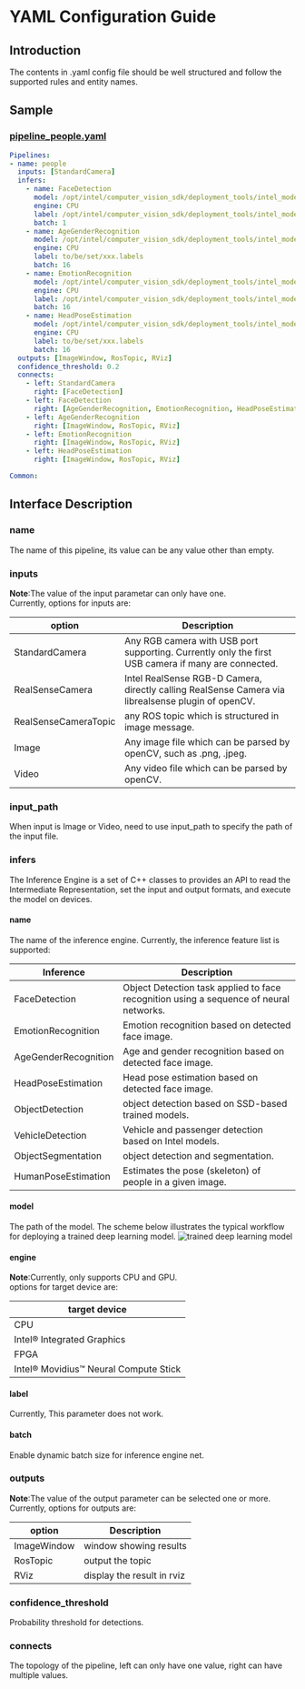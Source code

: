 # YAML Configuration Guide

## Introduction

The contents in .yaml config file should be well structured and follow the supported rules and entity names.

## Sample

### [pipeline_people.yaml](https://github.com/intel/ros_openvino_toolkit/blob/devel/sample/param/pipeline_people.yaml)

```yaml
Pipelines:
- name: people
  inputs: [StandardCamera]
  infers:
    - name: FaceDetection
      model: /opt/intel/computer_vision_sdk/deployment_tools/intel_models/face-detection-adas-0001/FP32/face-detection-adas-0001.xml
      engine: CPU
      label: /opt/intel/computer_vision_sdk/deployment_tools/intel_models/face-detection-adas-0001/FP32/face-detection-adas-0001.labels
      batch: 1
    - name: AgeGenderRecognition
      model: /opt/intel/computer_vision_sdk/deployment_tools/intel_models/age-gender-recognition-retail-0013/FP32/age-gender-recognition-retail-0013.xml
      engine: CPU
      label: to/be/set/xxx.labels
      batch: 16
    - name: EmotionRecognition
      model: /opt/intel/computer_vision_sdk/deployment_tools/intel_models/emotions-recognition-retail-0003/FP32/emotions-recognition-retail-0003.xml
      engine: CPU
      label: /opt/intel/computer_vision_sdk/deployment_tools/intel_models/emotions-recognition-retail-0003/FP32/emotions-recognition-retail-0003.labels
      batch: 16
    - name: HeadPoseEstimation
      model: /opt/intel/computer_vision_sdk/deployment_tools/intel_models/head-pose-estimation-adas-0001/FP32/head-pose-estimation-adas-0001.xml
      engine: CPU
      label: to/be/set/xxx.labels
      batch: 16
  outputs: [ImageWindow, RosTopic, RViz]
  confidence_threshold: 0.2
  connects:
    - left: StandardCamera
      right: [FaceDetection]
    - left: FaceDetection
      right: [AgeGenderRecognition, EmotionRecognition, HeadPoseEstimation, ImageWindow, RosTopic, RViz]
    - left: AgeGenderRecognition
      right: [ImageWindow, RosTopic, RViz]
    - left: EmotionRecognition
      right: [ImageWindow, RosTopic, RViz]
    - left: HeadPoseEstimation
      right: [ImageWindow, RosTopic, RViz]

Common:
```

## Interface Description

### name

The name of this pipeline, its value can be any value other than empty.

### inputs

**Note**:The value of the input parametar can only have one.</br>
Currently, options for inputs are:

|option|Description|
|--------------------|------------------------------------------------------------------|
|StandardCamera|Any RGB camera with USB port supporting. Currently only the first USB camera if many are connected.|
|RealSenseCamera| Intel RealSense RGB-D Camera, directly calling RealSense Camera via librealsense plugin of openCV.|
|RealSenseCameraTopic| any ROS topic which is structured in image message.|
|Image| Any image file which can be parsed by openCV, such as .png, .jpeg.|
|Video| Any video file which can be parsed by openCV.|

### input_path

When input is Image or Video, need to use input_path to specify the path of the input file.

### infers

The Inference Engine is a set of C++ classes to provides an API to read the Intermediate Representation, set the input and output formats, and execute the model on devices.

#### name

The name of the inference engine. Currently, the inference feature list is supported:

|Inference|Description|
|-----------------------|------------------------------------------------------------------|
|FaceDetection|Object Detection task applied to face recognition using a sequence of neural networks.|
|EmotionRecognition| Emotion recognition based on detected face image.|
|AgeGenderRecognition| Age and gender recognition based on detected face image.|
|HeadPoseEstimation| Head pose estimation based on detected face image.|
|ObjectDetection| object detection based on SSD-based trained models.|
|VehicleDetection| Vehicle and passenger detection based on Intel models.|
|ObjectSegmentation| object detection and segmentation.|
|HumanPoseEstimation| Estimates the pose (skeleton) of people in a given image.|

#### model

The path of the model. The scheme below illustrates the typical workflow for deploying a trained deep learning model.
![trained deep learning model](https://github.com/intel/ros_openvino_toolkit/blob/devel/data/images/CVSDK_Flow.png "trained deep learning model")

#### engine

**Note**:Currently, only supports CPU and GPU.</br>
options for target device are:

|target device|
|-----------------------|
|CPU|
|Intel® Integrated Graphics|
|FPGA|
|Intel® Movidius™ Neural Compute Stick|

#### label

Currently, This parameter does not work.

#### batch

Enable dynamic batch size for inference engine net. 

### outputs

**Note**:The value of the output parameter can be selected one or more.</br>
Currently, options for outputs are:

|option|Description|
|--------------------|------------------------------------------------------------------|
|ImageWindow| window showing results|
|RosTopic| output the topic|
|RViz| display the result in rviz|

### confidence_threshold

Probability threshold for detections.

### connects

The topology of the pipeline, left can only have one value, right can have multiple values.
